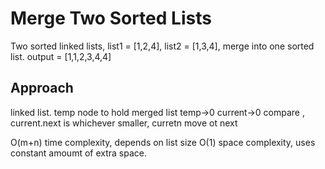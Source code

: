 # Merge Two Sorted Lists

Two sorted linked lists, list1 = [1,2,4], list2 = [1,3,4], merge into one sorted list.
output = [1,1,2,3,4,4]

## Approach

linked list.
temp node to hold merged list
temp->0
current->0
compare , current.next is whichever smaller, curretn move ot next

O(m+n) time complexity, depends on list size
O(1) space complexity, uses constant amoumt of extra space.
